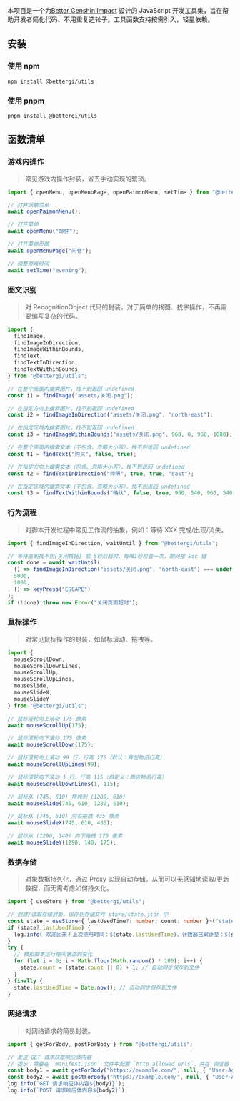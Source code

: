 本项目是一个为[Better Genshin Impact](https://github.com/babalae/better-genshin-impact) 设计的 JavaScript 开发工具集，旨在帮助开发者简化代码、不用重复造轮子。工具函数支持按需引入，轻量依赖。

## 安装

### 使用 npm

```shell
npm install @bettergi/utils
```

### 使用 pnpm

```shell
pnpm install @bettergi/utils
```

## 函数清单

### 游戏内操作

> 常见游戏内操作封装，省去手动实现的繁琐。

```ts
import { openMenu, openMenuPage, openPaimonMenu, setTime } from "@bettergi/utils";

// 打开派蒙菜单
await openPaimonMenu();

// 打开菜单
await openMenu("邮件");

// 打开菜单页面
await openMenuPage("问卷");

// 调整游戏时间
await setTime("evening");
```

### 图文识别

> 对 RecognitionObject 代码的封装，对于简单的找图、找字操作，不再需要编写复杂的代码。

```ts
import {
  findImage,
  findImageInDirection,
  findImageWithinBounds,
  findText,
  findTextInDirection,
  findTextWithinBounds
} from "@bettergi/utils";

// 在整个画面内搜索图片，找不到返回 undefined
const i1 = findImage("assets/关闭.png");

// 在指定方向上搜索图片，找不到返回 undefined
const i2 = findImageInDirection("assets/关闭.png", "north-east");

// 在指定区域内搜索图片，找不到返回 undefined
const i3 = findImageWithinBounds("assets/关闭.png", 960, 0, 960, 1080);

// 在整个画面内搜索文本（不包含、忽略大小写），找不到返回 undefined
const t1 = findText("购买", false, true);

// 在指定方向上搜索文本（包含、忽略大小写），找不到返回 undefined
const t2 = findTextInDirection("师傅", true, true, "east");

// 在指定区域内搜索文本（不包含、忽略大小写），找不到返回 undefined
const t3 = findTextWithinBounds("确认", false, true, 960, 540, 960, 540);
```

### 行为流程

> 对脚本开发过程中常见工作流的抽象，例如：等待 XXX 完成/出现/消失。

```ts
import { findImageInDirection, waitUntil } from "@bettergi/utils";

// 等待直到找不到[关闭按钮] 或 5秒后超时，每隔1秒检查一次，期间按 Esc 键
const done = await waitUntil(
  () => findImageInDirection("assets/关闭.png", "north-east") === undefined,
  5000,
  1000,
  () => keyPress("ESCAPE")
);
if (!done) throw new Error("关闭页面超时");
```

### 鼠标操作

> 对常见鼠标操作的封装，如鼠标滚动、拖拽等。

```ts
import {
  mouseScrollDown,
  mouseScrollDownLines,
  mouseScrollUp,
  mouseScrollUpLines,
  mouseSlide,
  mouseSlideX,
  mouseSlideY
} from "@bettergi/utils";

// 鼠标滚轮向上滚动 175 像素
await mouseScrollUp(175);

// 鼠标滚轮向下滚动 175 像素
await mouseScrollDown(175);

// 鼠标滚轮向上滚动 99 行，行高 175（默认：背包物品行高）
await mouseScrollUpLines(99);

// 鼠标滚轮向下滚动 1 行，行高 115（自定义：商店物品行高）
await mouseScrollDownLines(1, 115);

// 鼠标从 (745, 610) 拖拽到 (1280, 610)
await mouseSlide(745, 610, 1280, 610);

// 鼠标从 (745, 610) 向右拖拽 435 像素
await mouseSlideX(745, 610, 435);

// 鼠标从 (1290, 140) 向下拖拽 175 像素
await mouseSlideY(1290, 140, 175);
```

### 数据存储

> 对象数据持久化，通过 Proxy 实现自动存储。从而可以无感知地读取/更新数据，而无需考虑如何持久化。

```ts
import { useStore } from "@bettergi/utils";

// 创建/读取存储对象，保存到存储文件 store/state.json 中
const state = useStore<{ lastUsedTime?: number; count: number }>("state");
if (state?.lastUsedTime) {
  log.info(`欢迎回来！上次使用时间：${state.lastUsedTime}，计数器已累计至：${state.count}`);
}
try {
  // 模拟脚本运行期间状态的变化
  for (let i = 0; i < Math.floor(Math.random() * 100); i++) {
    state.count = (state.count || 0) + 1; // 自动同步保存到文件
  }
} finally {
  state.lastUsedTime = Date.now(); // 自动同步保存到文件
}
```

### 网络请求

> 对网络请求的简易封装。

```ts
import { getForBody, postForBody } from "@bettergi/utils";

// 发送 GET 请求获取响应体内容
// 提示：需要在 `manifest.json` 文件中配置 `http_allowed_urls`，并在 调度器 -> 修改通用配置 中启用
const body1 = await getForBody("https://example.com/", null, { "User-Agent": "BetterGI" });
const body2 = await postForBody("https://example.com/", null, { "User-Agent": "BetterGI" });
log.info(`GET 请求响应体内容${body1}`);
log.info(`POST 请求响应体内容${body2}`);
```
